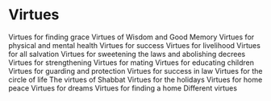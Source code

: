 # Virtues
Virtues for finding grace  Virtues of Wisdom and Good Memory  Virtues for physical and mental health  Virtues for success  Virtues for livelihood  Virtues for all salvation  Virtues for sweetening the laws and abolishing decrees  Virtues for strengthening  Virtues for mating  Virtues for educating children  Virtues for guarding and protection  Virtues for success in law  Virtues for the circle of life  The virtues of Shabbat  Virtues for the holidays  Virtues for home peace  Virtues for dreams  Virtues for finding a home  Different virtues
